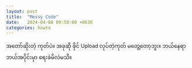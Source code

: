 ```yaml
---
layout: post
title:  "Messy Code"
date:   2024-04-08 09:50:00 +0630
categories: howto
---
```

အတော်ဆိုးတဲ့ ကုတ်ပဲ။
အခုဆို ဖိုင် Upload လုပ်တဲ့ကုတ် မတွေ့တော့ဘူး။
ဘယ်နေရာ ဘယ်အပိုင်းမှာ ရေးခဲမိလဲမသိ။
